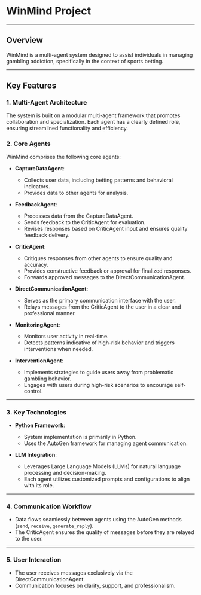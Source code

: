 # WinMind Project

---
## Overview
WinMind is a multi-agent system designed to assist individuals in managing gambling addiction, specifically in the context of sports betting. 


---
## Key Features

### 1. **Multi-Agent Architecture**
The system is built on a modular multi-agent framework that promotes collaboration and specialization. Each agent has a clearly defined role, ensuring streamlined functionality and efficiency.

### 2. **Core Agents**
WinMind comprises the following core agents:

- **CaptureDataAgent**:
  - Collects user data, including betting patterns and behavioral indicators.
  - Provides data to other agents for analysis.

- **FeedbackAgent**:
  - Processes data from the CaptureDataAgent.
  - Sends feedback to the CriticAgent for evaluation.
  - Revises responses based on CriticAgent input and ensures quality feedback delivery.

- **CriticAgent**:
  - Critiques responses from other agents to ensure quality and accuracy.
  - Provides constructive feedback or approval for finalized responses.
  - Forwards approved messages to the DirectCommunicationAgent.

- **DirectCommunicationAgent**:
  - Serves as the primary communication interface with the user.
  - Relays messages from the CriticAgent to the user in a clear and professional manner.

- **MonitoringAgent**:
  - Monitors user activity in real-time.
  - Detects patterns indicative of high-risk behavior and triggers interventions when needed.

- **InterventionAgent**:
  - Implements strategies to guide users away from problematic gambling behavior.
  - Engages with users during high-risk scenarios to encourage self-control.


---
### 3. **Key Technologies**
- **Python Framework**:
  - System implementation is primarily in Python.
  - Uses the AutoGen framework for managing agent communication.

- **LLM Integration**:
  - Leverages Large Language Models (LLMs) for natural language processing and decision-making.
  - Each agent utilizes customized prompts and configurations to align with its role.


---
### 4. **Communication Workflow**
- Data flows seamlessly between agents using the AutoGen methods (`send`, `receive`, `generate_reply`).
- The CriticAgent ensures the quality of messages before they are relayed to the user.

  
---
### 5. **User Interaction**
- The user receives messages exclusively via the DirectCommunicationAgent.
- Communication focuses on clarity, support, and professionalism.
